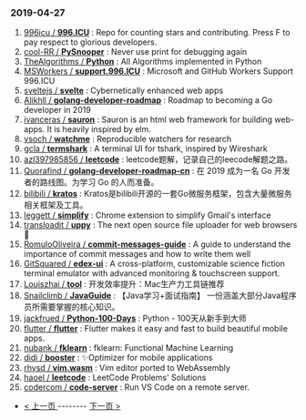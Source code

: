 ### 2019-04-27 
1. [996icu / **996.ICU**](https://github.com/996icu/996.ICU) : Repo for counting stars and contributing. Press F to pay respect to glorious developers.
1. [cool-RR / **PySnooper**](https://github.com/cool-RR/PySnooper) : Never use print for debugging again
1. [TheAlgorithms / **Python**](https://github.com/TheAlgorithms/Python) : All Algorithms implemented in Python
1. [MSWorkers / **support.996.ICU**](https://github.com/MSWorkers/support.996.ICU) : Microsoft and GitHub Workers Support 996.ICU
1. [sveltejs / **svelte**](https://github.com/sveltejs/svelte) : Cybernetically enhanced web apps
1. [Alikhll / **golang-developer-roadmap**](https://github.com/Alikhll/golang-developer-roadmap) : Roadmap to becoming a Go developer in 2019
1. [ivanceras / **sauron**](https://github.com/ivanceras/sauron) : Sauron is an html web framework for building web-apps. It is heavily inspired by elm.
1. [vsoch / **watchme**](https://github.com/vsoch/watchme) : Reproducible watchers for research
1. [gcla / **termshark**](https://github.com/gcla/termshark) : A terminal UI for tshark, inspired by Wireshark
1. [azl397985856 / **leetcode**](https://github.com/azl397985856/leetcode) : leetcode题解，记录自己的leecode解题之路。
1. [Quorafind / **golang-developer-roadmap-cn**](https://github.com/Quorafind/golang-developer-roadmap-cn) : 在 2019 成为一名 Go 开发者的路线图。为学习 Go 的人而准备。
1. [bilibili / **kratos**](https://github.com/bilibili/kratos) : Kratos是bilibili开源的一套Go微服务框架，包含大量微服务相关框架及工具。
1. [leggett / **simplify**](https://github.com/leggett/simplify) : Chrome extension to simplify Gmail's interface
1. [transloadit / **uppy**](https://github.com/transloadit/uppy) : The next open source file uploader for web browsers 🐶
1. [RomuloOliveira / **commit-messages-guide**](https://github.com/RomuloOliveira/commit-messages-guide) : A guide to understand the importance of commit messages and how to write them well
1. [GitSquared / **edex-ui**](https://github.com/GitSquared/edex-ui) : A cross-platform, customizable science fiction terminal emulator with advanced monitoring & touchscreen support.
1. [Louiszhai / **tool**](https://github.com/Louiszhai/tool) : 开发效率提升：Mac生产力工具链推荐
1. [Snailclimb / **JavaGuide**](https://github.com/Snailclimb/JavaGuide) : 【Java学习+面试指南】 一份涵盖大部分Java程序员所需要掌握的核心知识。
1. [jackfrued / **Python-100-Days**](https://github.com/jackfrued/Python-100-Days) : Python - 100天从新手到大师
1. [flutter / **flutter**](https://github.com/flutter/flutter) : Flutter makes it easy and fast to build beautiful mobile apps.
1. [nubank / **fklearn**](https://github.com/nubank/fklearn) : fklearn: Functional Machine Learning
1. [didi / **booster**](https://github.com/didi/booster) : ✨Optimizer for mobile applications
1. [rhysd / **vim.wasm**](https://github.com/rhysd/vim.wasm) : Vim editor ported to WebAssembly
1. [haoel / **leetcode**](https://github.com/haoel/leetcode) : LeetCode Problems' Solutions
1. [codercom / **code-server**](https://github.com/codercom/code-server) : Run VS Code on a remote server. 

- [ < 上一页 ](https://github.com/able8/github-trending-daily-record/blob/master/2019-04-26.md) -------- [ 下一页 > ](https://github.com/able8/github-trending-daily-record/blob/master/2019-04-28.md)